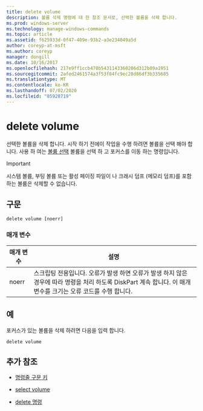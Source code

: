 ```yaml
---
title: delete volume
description: 볼륨 삭제 명령에 대 한 참조 문서로, 선택한 볼륨을 삭제 합니다.
ms.prod: windows-server
ms.technology: manage-windows-commands
ms.topic: article
ms.assetid: f625933d-0f47-409e-93b2-a3e234049a5d
author: coreyp-at-msft
ms.author: coreyp
manager: dongill
ms.date: 10/16/2017
ms.openlocfilehash: 217e9ff1ccb470b5431143360286d312b09a1951
ms.sourcegitcommit: 2afed2461574a3f53f84fc9ec28d86df3b335685
ms.translationtype: MT
ms.contentlocale: ko-KR
ms.lasthandoff: 07/02/2020
ms.locfileid: "85928719"
---
```

# <a name="delete-volume"></a>delete volume

선택한 볼륨을 삭제 합니다. 시작 하기 전에이 작업을 수행 하려면 볼륨을 선택 해야 합니다. 사용 하 여는 [볼륨 선택](select-volume.md) 볼륨을 선택 하 고 포커스를 이동 하는 명령입니다.

> [!IMPORTANT]
> 시스템 볼륨, 부팅 볼륨 또는 활성 페이징 파일이 나 크래시 덤프 (메모리 덤프)를 포함 하는 볼륨은 삭제할 수 없습니다.

## <a name="syntax"></a>구문

```
delete volume [noerr]
```

### <a name="parameters"></a>매개 변수

| 매개 변수 | 설명 |
| --------- | ----------- |
| noerr | 스크립팅 전용입니다. 오류가 발생 하면 오류가 발생 하지 않은 경우에 따라 명령을 처리 하도록 DiskPart 계속 합니다. 이 매개 변수를 크기는 오류 코드를 수행 합니다. |

## <a name="examples"></a>예

포커스가 있는 볼륨을 삭제 하려면 다음을 입력 합니다.

```
delete volume
```

## <a name="additional-references"></a>추가 참조

- [명령줄 구문 키](command-line-syntax-key.md)

- [select volume](select-volume.md)

- [delete 명령](delete.md)